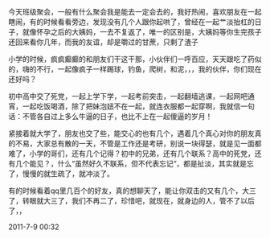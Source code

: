 
今天班级聚会，一般有什么聚会我是能去一定会去的，我好热闹，喜欢朋友在一起瞎闹，有的时候看看旁边，发现没有几个人跟你起哄了，曾经在一起艹淡抬杠的日子，就像怀孕之后的大姨妈，一去不复返了，唯一的区别是，大姨妈等你生完孩子还回来看你几年，而我的友谊，却是嚼过的甘蔗，只剩了渣子

小学的时候，疯疯癫癫的和朋友们干这干那，小伙伴们一呼百应，天天跟吃了药似的，嗨的不行，一起像疯子一样踢球，钓鱼，爬树，和泥，，，我的伙伴，你们现在还好吗？

初中高中交了死党，一起上学下学，一起考前突击，一起翻墙逃课，一起网吧通宵，一起吃饭喝酒，除了把妹泡妞不在一起，就连衣服都一起穿啊，我就信一句话：不管各自过上多么牛逼的日子，也比不上在一起傻逼的岁月！

紧接着就大学了，朋友也交了些，能交心的也有几个，遇着几个真心对你的朋友真的不易，大家总有散的一天，不管是工作还是考研，别说一块得瑟，就是见一面都难了，小学的哥们，还有几个记得？初中的兄弟，还有几个联系？高中的死党，还有几个能见？，什么“虽然好久不联系，但不代表忘记“，都是扯淡，其实就是忘了，慢慢的就生疏了，就冲淡了。

有的时候看着qq里几百个的好友，真的想聊天了，能让你双击的又有几个，大三了，转眼就大三了，我们不再二了，珍惜吧，就现在，就身边的人，管不了以后了，，

2011-7-9 00:32
